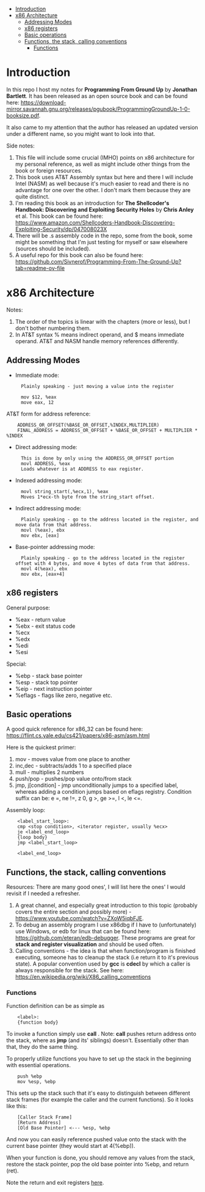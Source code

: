 - [Introduction](#introduction)
- [x86 Architecture](#x86-architecture)
  - [Addressing Modes](#addressing-modes)
  - [x86 registers](#x86-registers)
  - [Basic operations](#basic-operations)
  - [Functions, the stack, calling conventions](#functions-the-stack-calling-conventions)
    - [Functions](#functions)

# Introduction
In this repo I host my notes for **Programming From Ground Up** by **Jonathan Bartlett**. It has been released as an open source book and can be found here: 
https://download-mirror.savannah.gnu.org/releases/pgubook/ProgrammingGroundUp-1-0-booksize.pdf.

It also came to my attention that the author has released an updated version under a different name, so you might want to look into that.

Side notes:
1. This file will include some crucial (IMHO) points on x86 architecture for my personal reference, as well as might include other things from the book or foreign resources.
2. This book uses AT&T Assembly syntax but here and there I will include Intel (NASM) as well because it's much easier to read and there is no advantage for one over the other. I don't mark them because they are quite distinct.
3. I'm reading this book as an introduction for **The Shellcoder's Handbook: Discovering and Exploiting Security Holes** by **Chris Anley** et al. This book can be found here:
    https://www.amazon.com/Shellcoders-Handbook-Discovering-Exploiting-Security/dp/047008023X
4. There will be .s assembly code in the repo, some from the book, some might be something that I'm just testing for myself or saw elsewhere (sources should be included). 
5. A useful repo for this book can also be found here:
   https://github.com/Sivnerof/Programming-From-The-Ground-Up?tab=readme-ov-file


# x86 Architecture
Notes:
1. The order of the topics is linear with the chapters (more or less), but I don't bother numbering them.
2. In AT&T syntax % means indirect operand, and $ means immediate operand. AT&T and NASM handle memory references differently.
## Addressing Modes

* Immediate mode:

        Plainly speaking - just moving a value into the register

        mov $12, %eax
        move eax, 12

AT&T form for address reference:

        ADDRESS_OR_OFFSET(%BASE_OR_OFFSET,%INDEX,MULTIPLIER)
        FINAL_ADDRESS = ADDRESS_OR_OFFSET + %BASE_OR_OFFSET + MULTIPLIER * %INDEX

* Direct addressing mode:

        This is done by only using the ADDRESS_OR_OFFSET portion
        movl ADDRESS, %eax
        Loads whatever is at ADDRESS to eax register.

* Indexed addressing mode:

        movl string_start(,%ecx,1), %eax
        Moves 1*ecx-th byte from the string_start offset.

* Indirect addressing mode:
    
        Plainly speaking - go to the address located in the register, and move data from that address.
        movl (%eax), ebx
        mov ebx, [eax]

* Base-pointer addressing mode:
    
        Plainly speaking - go to the address located in the register offset with 4 bytes, and move 4 bytes of data from that address.
        movl 4(%eax), ebx
        mov ebx, [eax+4]

## x86 registers
General purpose:
* %eax - return value
* %ebx - exit status code
* %ecx
* %edx
* %edi
* %esi

Special:
* %ebp - stack base pointer
* %esp - stack top pointer
* %eip - next instruction pointer
* %eflags - flags like zero, negative etc.

## Basic operations
A good quick reference for x86_32 can be found here:
https://flint.cs.yale.edu/cs421/papers/x86-asm/asm.html

Here is the quickest primer:
1. mov - moves value from one place to another
2. inc,dec - subtracts/adds 1 to a specified place
3. mull - multiplies 2 numbers
4. push/pop - pushes/pop value onto/from stack
5. jmp, j[condition] - jmp unconditionally jumps to a specified label, whereas adding a condition jumps based on eflags registry. Condition suffix can be: e =, ne !=, z 0, g >, ge >=, l <, le <=.

Assembly loop:

        <label_start_loop>:
        cmp <stop condition>, <iterator register, usually %ecx>
        je <label_end_loop>
        {loop body}
        jmp <label_start_loop>

        <label_end_loop>

## Functions, the stack, calling conventions
Resources: 
There are many good ones', I will list here the ones' I would revisit if I needed a refresher.
1. A great channel, and especially great introduction to this topic (probably covers the entire section and possibly more) - https://www.youtube.com/watch?v=ZXoW5iqbFJE.
2. To debug an assembly program I use x86dbg if I have to (unfortunately) use Windows, or edb for linux that can be found here:
https://github.com/eteran/edb-debugger. These programs are great for **stack and register visualization** and should be used often.
3. Calling conventions - the idea is that when function/program is finished executing, someone has to cleanup the stack (i.e return it to it's previous state). A popular convention used by **gcc** is **cdecl** by which a caller is always responsible for the stack. See here:
https://en.wikipedia.org/wiki/X86_calling_conventions

### Functions
Function definition can be as simple as

        <label>:
        {function body}

To invoke a function simply use **call** <label>. Note: **call** pushes return address onto the stack, where as **jmp** (and its' siblings) doesn't. Essentially other than that, they do the same thing.

To properly utilize functions you have to set up the stack in the beginning with essential operations.

        push %ebp
        mov %esp, %ebp

This sets up the stack such that it's easy to distinguish between different stack frames (for example the caller and the current functions). So it looks like this:

        [Caller Stack Frame]
        [Return Address]
        [Old Base Pointer] <--- %esp, %ebp
And now you can easily reference pushed value onto the stack with the current base pointer (they would start at 4(%ebp)). 

When your function is done, you should remove any values from the stack, restore the stack pointer, pop the old base pointer into %ebp, and return (ret).

Note the return and exit registers [here](#x86-registers).
